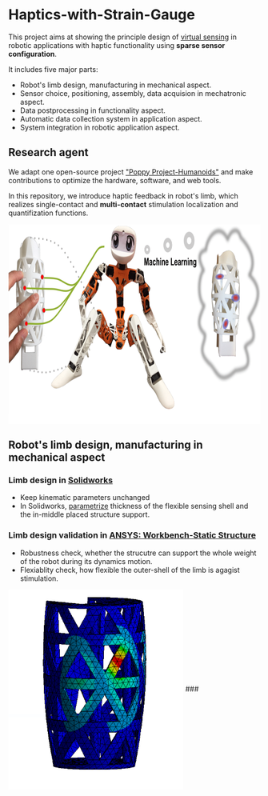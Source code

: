 # Haptics-with-Strain-Gauge
This project aims at showing the principle design of [virtual sensing](https://en.wikipedia.org/wiki/Virtual_sensing) in robotic applications with haptic functionality using **sparse sensor configuration**.

It includes five major parts:
- Robot's limb design, manufacturing in mechanical aspect.
- Sensor choice, positioning, assembly, data acquision in mechatronic aspect.
- Data postprocessing in functionality aspect.
- Automatic data collection system in application aspect.
- System integration in robotic application aspect.

## Research agent
We adapt one open-source project ["Poppy Project-Humanoids"](https://www.poppy-project.org/en/) and make contributions to optimize the hardware, software, and web tools.

In this repository, we introduce haptic feedback in robot's limb, which realizes single-contact and **multi-contact** stimulation localization and quantifization functions.

<img src="Pics/Project_object.png" width="800" height="400" align="center">

## Robot's limb design, manufacturing in mechanical aspect
### Limb design in [Solidworks](https://www.solidworks.com/de)
- Keep kinematic parameters unchanged
- In Solidworks, [parametrize](http://help.solidworks.com/2017/english/solidworks/cworks/parameters_2.htm) thickness of the flexible sensing shell and the in-middle placed structure support.
### Limb design validation in [ANSYS: Workbench-Static Structure](https://www.ansys.com/products/structures)
- Robustness check, whether the strucutre can support the  whole weight of the robot during its dynamics motion.
- Flexiablity check, how flexible the outer-shell of the limb is agagist stimulation.
<img src="Pics/Limb_design_validation.png" width="350" height="400" align="center">
###


